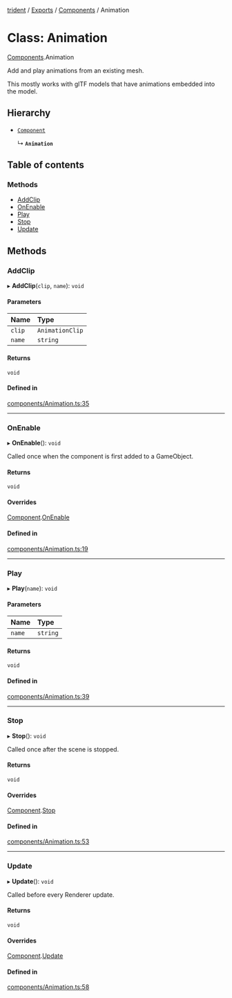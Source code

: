 [trident](../README.md) / [Exports](../modules.md) / [Components](../modules/Components.md) / Animation

# Class: Animation

[Components](../modules/Components.md).Animation

Add and play animations from an existing mesh.

This mostly works with glTF models that have animations embedded into the model.

## Hierarchy

- [`Component`](Components.Component.md)

  ↳ **`Animation`**

## Table of contents

### Methods

- [AddClip](Components.Animation.md#addclip)
- [OnEnable](Components.Animation.md#onenable)
- [Play](Components.Animation.md#play)
- [Stop](Components.Animation.md#stop)
- [Update](Components.Animation.md#update)

## Methods

### AddClip

▸ **AddClip**(`clip`, `name`): `void`

#### Parameters

| Name | Type |
| :------ | :------ |
| `clip` | `AnimationClip` |
| `name` | `string` |

#### Returns

`void`

#### Defined in

[components/Animation.ts:35](https://github.com/AIFanatic/Trident/blob/de3c278/src/components/Animation.ts#L35)

___

### OnEnable

▸ **OnEnable**(): `void`

Called once when the component is first added to a GameObject.

#### Returns

`void`

#### Overrides

[Component](Components.Component.md).[OnEnable](Components.Component.md#onenable)

#### Defined in

[components/Animation.ts:19](https://github.com/AIFanatic/Trident/blob/de3c278/src/components/Animation.ts#L19)

___

### Play

▸ **Play**(`name`): `void`

#### Parameters

| Name | Type |
| :------ | :------ |
| `name` | `string` |

#### Returns

`void`

#### Defined in

[components/Animation.ts:39](https://github.com/AIFanatic/Trident/blob/de3c278/src/components/Animation.ts#L39)

___

### Stop

▸ **Stop**(): `void`

Called once after the scene is stopped.

#### Returns

`void`

#### Overrides

[Component](Components.Component.md).[Stop](Components.Component.md#stop)

#### Defined in

[components/Animation.ts:53](https://github.com/AIFanatic/Trident/blob/de3c278/src/components/Animation.ts#L53)

___

### Update

▸ **Update**(): `void`

Called before every Renderer update.

#### Returns

`void`

#### Overrides

[Component](Components.Component.md).[Update](Components.Component.md#update)

#### Defined in

[components/Animation.ts:58](https://github.com/AIFanatic/Trident/blob/de3c278/src/components/Animation.ts#L58)
